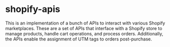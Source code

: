 # shopify-apis
This is an implementation of a bunch of APIs to interact with various Shopify marketplaces.
These are a set of APIs that interface with a Shopify store to manage products, handle cart operations, and process orders. Additionally, the APIs enable the assignment of UTM tags to orders post-purchase.
